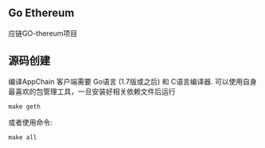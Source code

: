 ## Go Ethereum

应链GO-thereum项目


## 源码创建


编译AppChain 客户端需要 Go语言 (1.7版或之后) 和 C语言编译器.
可以使用自身最喜欢的包管理工具，一旦安装好相关依赖文件后运行


    make geth


或者使用命令:


    make all

